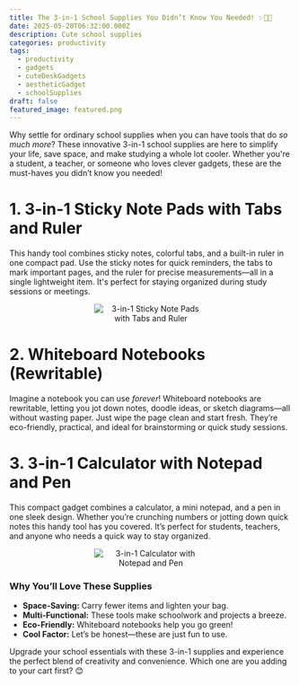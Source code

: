 ```yaml
---
title: The 3-in-1 School Supplies You Didn’t Know You Needed! ✨📏📒
date: 2025-05-20T06:32:00.000Z
description: Cute school supplies
categories: productivity
tags:
  - productivity
  - gadgets
  - cuteDeskGadgets
  - aestheticGadget
  - schoolSupplies
draft: false
featured_image: featured.png
---
```

Why settle for ordinary school supplies when you can have tools that do *so much more*? These innovative 3-in-1 school supplies are here to simplify your life, save space, and make studying a whole lot cooler. Whether you're a student, a teacher, or someone who loves clever gadgets, these are the must-haves you didn’t know you needed!

# 1. 3-in-1 Sticky Note Pads with Tabs and Ruler

This handy tool combines sticky notes, colorful tabs, and a built-in ruler in one compact pad. Use the sticky notes for quick reminders, the tabs to mark important pages, and the ruler for precise measurements—all in a single lightweight item. It's perfect for staying organized during study sessions or meetings.
<div style="display: flex; flex-wrap: wrap; gap: 20px; justify-content: center;">

  <div style="flex: 1 1 200px; text-align: center;">
    <img src="https://m.media-amazon.com/images/I/61C0YB23MSL._AC_SL1000_.jpg" alt="3-in-1 Sticky Note Pads with Tabs and Ruler" style="max-width: 40%; height: auto; display: block; margin: 0 auto;" />
  </div>

</div>

# 2. Whiteboard Notebooks (Rewritable)

Imagine a notebook you can use *forever*! Whiteboard notebooks are rewritable, letting you jot down notes, doodle ideas, or sketch diagrams—all without wasting paper. Just wipe the page clean and start fresh. They’re eco-friendly, practical, and ideal for brainstorming or quick study sessions.

# 3. 3-in-1 Calculator with Notepad and Pen

This compact gadget combines a calculator, a mini notepad, and a pen in one sleek design. Whether you’re crunching numbers or jotting down quick notes this handy tool has you covered. It’s perfect for students, teachers, and anyone who needs a quick way to stay organized.
<div style="display: flex; flex-wrap: wrap; gap: 20px; justify-content: center;">

  <div style="flex: 1 1 200px; text-align: center;">
    <img src="https://m.media-amazon.com/images/I/61M4URZMRvL._AC_SL1500_.jpg" alt="3-in-1 Calculator with Notepad and Pen" style="max-width: 40%; height: auto; display: block; margin: 0 auto;" />
  </div>

</div>


### **Why You’ll Love These Supplies**

- **Space-Saving:** Carry fewer items and lighten your bag.
- **Multi-Functional:** These tools make schoolwork and projects a breeze.
- **Eco-Friendly:** Whiteboard notebooks help you go green!
- **Cool Factor:** Let’s be honest—these are just fun to use.

Upgrade your school essentials with these 3-in-1 supplies and experience the perfect blend of creativity and convenience. Which one are you adding to your cart first? 😊

